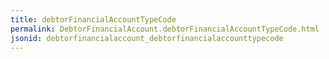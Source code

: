 ```yaml
---
title: debtorFinancialAccountTypeCode
permalink: DebtorFinancialAccount.debtorFinancialAccountTypeCode.html
jsonid: debtorfinancialaccount_debtorfinancialaccounttypecode
---
```

